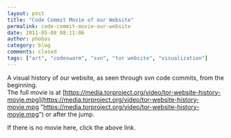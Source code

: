 ```yaml
---
layout: post
title: "Code Commit Movie of our Website"
permalink: code-commit-movie-our-website
date: 2011-05-08 08:11:06
author: phobos
category: blog
comments: closed
tags: ["art", "codeswarm", "svn", "tor website", "visualization"]
---
```


A visual history of our website, as seen through svn code commits, from the beginning.  
 The full movie is at [https://media.torproject.org/video/tor-website-history-movie.mpg](https://media.torproject.org/video/tor-website-history-movie.mpg "https://media.torproject.org/video/tor-website-history-movie.mpg") or after the jump.

  

  
   
 If there is no movie here, click the above link.

  

